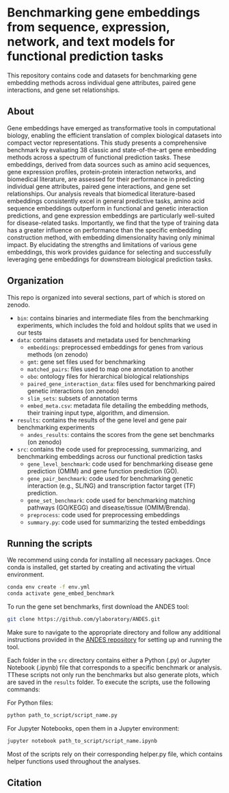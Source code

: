 # Benchmarking gene embeddings from sequence, expression, network, and text models for functional prediction tasks
This repository contains code and datasets for benchmarking gene embedding methods across individual gene attributes, paired gene interactions, and gene set relationships.

## About
Gene embeddings have emerged as transformative tools in computational biology, enabling the efficient translation of complex biological datasets into compact vector representations. This study presents a comprehensive benchmark by evaluating 38 classic and state-of-the-art gene embedding methods across a spectrum of functional prediction tasks. These embeddings, derived from data sources such as amino acid sequences, gene expression profiles, protein-protein interaction networks, and biomedical literature, are assessed for their performance in predicting individual gene attributes, paired gene interactions, and gene set relationships. Our analysis reveals that biomedical literature-based embeddings consistently excel in general predictive tasks, amino acid sequence embeddings outperform in functional and genetic interaction predictions, and gene expression embeddings are particularly well-suited for disease-related tasks. Importantly, we find that the type of training data has a greater influence on performance than the specific embedding construction method, with embedding dimensionality having only minimal impact. By elucidating the strengths and limitations of various gene embeddings, this work provides guidance for selecting and successfully leveraging gene embeddings for downstream biological prediction tasks.

## Organization
This repo is organized into several sections, part of which is stored on zenodo.
- `bin`: contains binaries and intermediate files from the benchmarking experiments, which includes the fold and holdout splits that we used in our tests
- `data`: contains datasets and metadata used for benchmarking
  - `embeddings`: preprocessed embeddings for genes from various methods (on zenodo)
  - `gmt`: gene set files used for benchmarking 
  - `matched_pairs`: files used to map one annotation to another
  - `obo`: ontology files for hierarchical biological relationships
  - `paired_gene_interaction_data`: files used for benchmarking paired genetic interactions (on zenodo)
  - `slim_sets`: subsets of annotation terms
  - `embed_meta.csv`: metadata file detailing the embedding methods, their training input type, algorithm, and dimension.
- `results`: contains the results of the gene level and gene pair benchmarking experiments
  - `andes_results`: contains the scores from the gene set benchmarks (on zenodo)
- `src`: contains the code used for preprocessing, summarizing, and benchmarking embeddings across our functional prediction tasks
  - `gene_level_benchmark`: code used for benchmarking disease gene prediction (OMIM) and gene function prediction (GO).
  - `gene_pair_benchmark`: code used for benchmarking genetic interaction (e.g., SL/NG) and transcription factor target (TF) prediction.
  - `gene_set_benchmark`: code used for benchmarking matching pathways (GO/KEGG) and disease/tissue (OMIM/Brenda).
  - `preprocess`: code used for preprocessing embeddings
  - `summary.py`: code used for summarizing the tested embeddings


## Running the scripts
We recommend using conda for installing all necessary packages. Once conda is installed, get started by creating and activating the virtual environment.

 ```bash
 conda env create -f env.yml
 conda activate gene_embed_benchmark 
 ```
 To run the gene set benchmarks, first download the ANDES tool:
```bash 
git clone https://github.com/ylaboratory/ANDES.git
```
Make sure to navigate to the appropriate directory and follow any additional instructions provided in the [ANDES repository](https://github.com/ylaboratory/ANDES) for setting up and running the tool.

Each folder in the `src` directory contains either a Python (.py) or Jupyter Notebook (.ipynb) file that corresponds to a specific benchmark or analysis. TThese scripts not only run the benchmarks but also generate plots, which are saved in the `results` folder. To execute the scripts, use the following commands:

For Python files:
```bash
python path_to_script/script_name.py
```
For Jupyter Notebooks, open them in a Jupyter environment:
```bash
jupyter notebook path_to_script/script_name.ipynb
```
Most of the scripts rely on their corresponding helper.py file, which contains helper functions used throughout the analyses. 

## Citation
